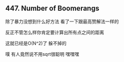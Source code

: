 ## 447. Number of Boomerangs
除了暴力没想到什么好方法
看了一下跟最高赞解法一样的

反正不管怎么样你肯定要计算出所有点之间的距离

这就已经是O(N^2)了 躲不掉的

噗 有人竟然说不用sqrt很聪明 嘿嘿嘿